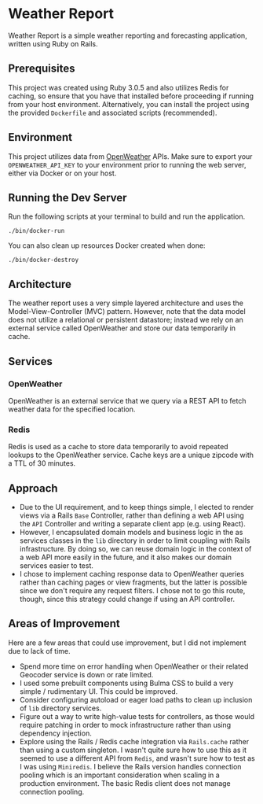 # Weather Report

Weather Report is a simple weather reporting and forecasting
application, written using Ruby on Rails.

## Prerequisites

This project was created using Ruby 3.0.5 and also utilizes Redis for
caching, so ensure that you have that installed before proceeding if
running from your host environment. Alternatively, you can install the
project using the provided `Dockerfile` and associated scripts
(recommended).

## Environment

This project utilizes data from
[OpenWeather](https://openweathermap.org/api) APIs. Make sure to
export your `OPENWEATHER_API_KEY` to your environment prior to running
the web server, either via Docker or on your host.

## Running the Dev Server

Run the following scripts at your terminal to build and run the
application.

```command
./bin/docker-run
```

You can also clean up resources Docker created when done:

```command
./bin/docker-destroy
```

## Architecture

The weather report uses a very simple layered architecture and uses
the Model-View-Controller (MVC) pattern. However, note that the data
model does not utilize a relational or persistent datastore; instead
we rely on an external service called OpenWeather and store our data
temporarily in cache.

## Services

### OpenWeather

OpenWeather is an external service that we query via a REST API to
fetch weather data for the specified location.

### Redis

Redis is used as a cache to store data temporarily to avoid repeated
lookups to the OpenWeather service. Cache keys are a unique zipcode
with a TTL of 30 minutes.

## Approach

- Due to the UI requirement, and to keep things simple, I elected to
  render views via a Rails `Base` Controller, rather than defining a
  web API using the `API` Controller and writing a separate client app
  (e.g. using React).
- However, I encapsulated domain models and business logic in the as
  services classes in the `lib` directory in order to limit coupling
  with Rails infrastructure. By doing so, we can reuse domain logic in
  the context of a web API more easily in the future, and it also
  makes our domain services easier to test.
- I chose to implement caching response data to OpenWeather queries
  rather than caching pages or view fragments, but the latter is
  possible since we don't require any request filters. I chose not to
  go this route, though, since this strategy could change if using an
  API controller.

## Areas of Improvement

Here are a few areas that could use improvement, but I did not
implement due to lack of time.

- Spend more time on error handling when OpenWeather or their related
  Geocoder service is down or rate limited.
- I used some prebuilt components using Bulma CSS to build a very
  simple / rudimentary UI. This could be improved.
- Consider configuring autoload or eager load paths to clean up
  inclusion of `lib` directory services.
- Figure out a way to write high-value tests for controllers, as those
  would require patching in order to mock infrastructure rather than
  using dependency injection.
- Explore using the Rails / Redis cache integration via `Rails.cache`
  rather than using a custom singleton. I wasn't quite sure how to use
  this as it seemed to use a different API from `Redis`, and wasn't
  sure how to test as I was using `Miniredis`. I believe the Rails
  version handles connection pooling which is an important
  consideration when scaling in a production environment. The basic
  Redis client does not manage connection pooling.

